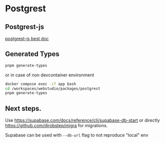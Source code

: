 # Postgrest

## Postgrest-js

[postgrest-js best doc](https://supabase.com/docs/reference/javascript/select)

## Generated Types

```bash
pnpm generate-types
```

or in case of non devcontainer environment

```bash
docker compose exec -iT app bash
cd /workspaces/webstudio/packages/postgrest
pnpm generate-types
```

## Next steps.

Use https://supabase.com/docs/reference/cli/supabase-db-start or directly https://github.com/djrobstep/migra for migrations.

Supabase can be used with `--db-url` flag to not reproduce "local" env

